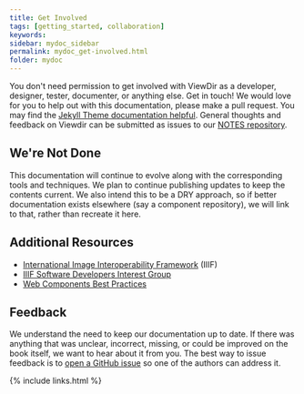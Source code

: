 ```yaml
---
title: Get Involved
tags: [getting_started, collaboration]
keywords:
sidebar: mydoc_sidebar
permalink: mydoc_get-involved.html
folder: mydoc
---
```


You don't need permission to get involved with ViewDir as a developer, designer, tester, documenter, or anything else.  Get in touch!  We would love for you to help out with this documentation, please make a pull request. You may find the [Jekyll Theme documentation helpful](http://idratherbewriting.com/documentation-theme-jekyll/).  General thoughts and feedback on Viewdir can be submitted as issues to our [NOTES repository](https://github.com/viewdir/notes).

## We're Not Done
This documentation will continue to evolve along with the corresponding tools and techniques. We plan to continue publishing updates to keep the contents current. We also intend this to be a DRY approach, so if better documentation exists elsewhere (say a component repository), we will link to that, rather than recreate it here.

## Additional Resources
* [International Image Interoperability Framework](http://iiif.io/) (IIIF)  
* [IIIF Software Developers Interest Group](http://iiif.io/community/groups/software/)
* [Web Components Best Practices](http://webcomponents.org/articles/web-components-best-practices/)

## Feedback
We understand the need to keep our documentation up to date. If there was anything that was unclear, incorrect, missing, or could be improved on the book itself, we want to hear about it from you. The best way to issue feedback is to [open a GitHub issue](https://github.com/viewdir/viewdir.github.io/issues/new) so one of the authors can address it.

{% include links.html %}
